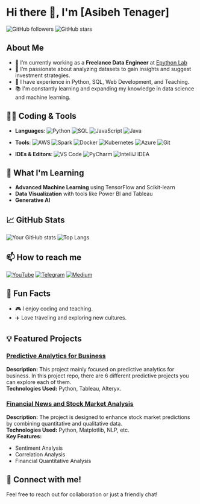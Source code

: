 
# Hi there 👋, I'm [Asibeh Tenager]

![GitHub followers](https://img.shields.io/github/followers/epythonlab?label=Follow&style=social) ![GitHub stars](https://img.shields.io/github/stars/epythonlab?affiliations=OWNER%2CCOLLABORATOR&style=social)

## About Me
- 🌱 I’m currently working as a **Freelance Data Engineer** at [Epython Lab](https://t.me/epythonlab)
- 💼 I’m passionate about analyzing datasets to gain insights and suggest investment strategies.
- 🚀 I have experience in Python, SQL, Web Development, and Teaching.
- 📚 I'm constantly learning and expanding my knowledge in data science and machine learning.

## 👨‍💻 Coding & Tools

- **Languages**:
![Python](https://img.shields.io/badge/Python-3670A0?style=for-the-badge&logo=python&logoColor=ffdd54)
![SQL](https://img.shields.io/badge/SQL-02569B?style=for-the-badge&logo=postgresql&logoColor=white)
 ![JavaScript](https://img.shields.io/badge/JavaScript-F7DF1E?style=for-the-badge&logo=javascript&logoColor=black)
![Java](https://img.shields.io/badge/Java-007396?style=for-the-badge&logo=java&logoColor=white)

- **Tools**:
![AWS](https://img.shields.io/badge/AWS-FF9900?style=for-the-badge&logo=amazon-aws&logoColor=white)
  ![Spark](https://img.shields.io/badge/Apache%20Spark-E25A1C?style=for-the-badge&logo=apachespark&logoColor=white)
  ![Docker](https://img.shields.io/badge/Docker-2496ED?style=for-the-badge&logo=docker&logoColor=white)
  ![Kubernetes](https://img.shields.io/badge/Kubernetes-326CE5?style=for-the-badge&logo=kubernetes&logoColor=white)
  ![Azure](https://img.shields.io/badge/Microsoft%20Azure-0089D6?style=for-the-badge&logo=microsoft-azure&logoColor=white)
  ![Git](https://img.shields.io/badge/Git-F05032?style=for-the-badge&logo=git&logoColor=white)

- **IDEs & Editors**:
  ![VS Code](https://img.shields.io/badge/VS%20Code-007ACC?style=for-the-badge&logo=visual-studio-code&logoColor=white)
  ![PyCharm](https://img.shields.io/badge/PyCharm-000000?style=for-the-badge&logo=pycharm&logoColor=white)
  ![IntelliJ IDEA](https://img.shields.io/badge/IntelliJ%20IDEA-000000?style=for-the-badge&logo=intellij-idea&logoColor=white)


## 🧠 What I'm Learning
- **Advanced Machine Learning** using TensorFlow and Scikit-learn
- **Data Visualization** with tools like Power BI and Tableau
- **Generative AI**

## 📈 GitHub Stats
![Your GitHub stats](https://github-readme-stats.vercel.app/api?username=epythonlab&show_icons=true&theme=radical)
![Top Langs](https://github-readme-stats.vercel.app/api/top-langs/?username=epythonlab&layout=compact&theme=radical)

## 📫 How to reach me
[![YouTube](https://img.shields.io/badge/YouTube-FF0000?style=for-the-badge&logo=youtube&logoColor=white)](https://www.youtube.com/epythonlab)
[![Telegram](https://img.shields.io/badge/Telegram-2CA5E0?style=for-the-badge&logo=telegram&logoColor=white)](https://t.mem/epythonlab)
[![Medium](https://img.shields.io/badge/Medium-12100E?style=for-the-badge&logo=medium&logoColor=white)](https://medium.com/@epythonlab)

## 🎨 Fun Facts
- 🎮 I enjoy coding and teaching.
- ✈️ Love traveling and exploring new cultures.

## 💡 Featured Projects
### [Predictive Analytics for Business](https://github.com/epythonlab/Predictive-analytics-for-business)
**Description:** This project mainly focused on predictive analytics for business. In this project repo, there are 6 different predictive projects you can explore each of them.  
**Technologies Used:** Python, Tableau, Alteryx.  


### [Financial News and Stock Market Analysis](https://github.com/epythonlab/aim10academy-week1-challenge)
**Description:** The project is designed to enhance stock market predictions by combining quantitative and qualitative data.  
**Technologies Used:** Python, Matplotlib, NLP, etc.  
**Key Features:**
- Sentiment Analysis
- Correlation Analysis
- Financial Quantitative Analysis

## 💬 Connect with me!
Feel free to reach out for collaboration or just a friendly chat!

